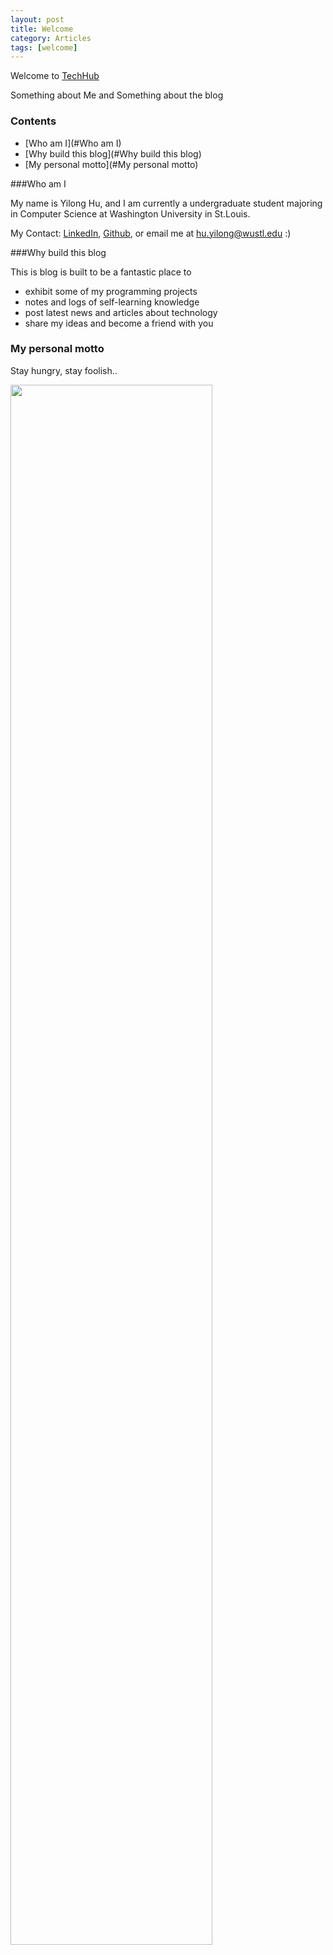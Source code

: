 ```yaml
---
layout: post
title: Welcome
category: Articles
tags: [welcome]
---
```


Welcome to [TechHub](http://huyilong.github.io/)

Something about Me and Something about the blog

<!-- more -->

### Contents
- [Who am I](#Who am I)
- [Why build this blog](#Why build this blog)
- [My personal motto](#My personal motto)

<a name="Who am I"/>

###Who am I

My name is Yilong Hu, and I am currently a undergraduate student majoring in Computer Science at Washington University in St.Louis.

My Contact: [LinkedIn](https://www.linkedin.com/in/huyilong), [Github](https://github.com/huyilong), or email me at hu.yilong@wustl.edu :)

<a name="Why build this blog"/>

###Why build this blog

This is blog is built to be a fantastic place to 
- exhibit some of my programming projects
- notes and logs of self-learning knowledge
- post latest news and articles about technology
- share my ideas and become a friend with you


<a name="My personal motto"/>

### My personal motto

Stay hungry, stay foolish..

<img src="http://todaymade.com/blog/wp-content/uploads/2013/06/road.jpg" height="80%" width="80%">





